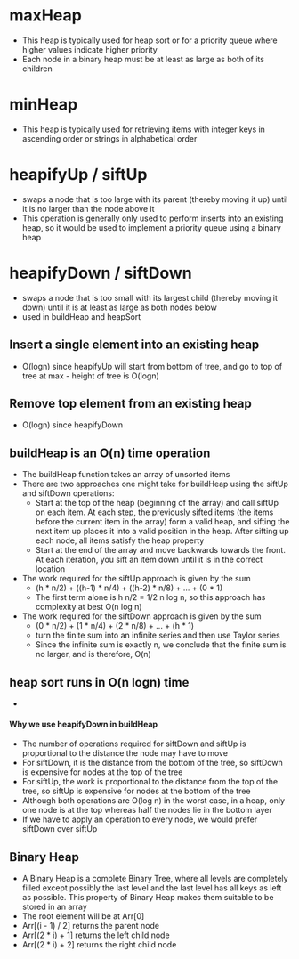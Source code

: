 # maxHeap
  - This heap is typically used for heap sort or for a priority queue where higher values indicate higher priority
  - Each node in a binary heap must be at least as large as both of its children

# minHeap
  - This heap is typically used for retrieving items with integer keys in ascending order or strings in alphabetical order

# heapifyUp / siftUp
  - swaps a node that is too large with its parent (thereby moving it up) until it is no larger than the node above it
  - This operation is generally only used to perform inserts into an existing heap, so it would be used to implement a priority queue using a binary heap

# heapifyDown / siftDown
  - swaps a node that is too small with its largest child (thereby moving it down) until it is at least as large as both nodes below
  - used in buildHeap and heapSort

## Insert a single element into an existing heap
  - O(logn) since heapifyUp will start from bottom of tree, and go to top of tree at max - height of tree is O(logn)

## Remove top element from an existing heap
  - O(logn) since heapifyDown

## buildHeap is an O(n) time operation
  - The buildHeap function takes an array of unsorted items
  - There are two approaches one might take for buildHeap using the siftUp and siftDown operations:
    - Start at the top of the heap (beginning of the array) and call siftUp on each item. At each step, the previously sifted items (the items before the current item in the array) form a valid heap, and sifting the next item up places it into a valid position in the heap. After sifting up each node, all items satisfy the heap property
    - Start at the end of the array and move backwards towards the front. At each iteration, you sift an item down until it is in the correct location
  - The work required for the siftUp approach is given by the sum
    - (h * n/2) + ((h-1) * n/4) + ((h-2) * n/8) + ... + (0 * 1)
    - The first term alone is h n/2 = 1/2 n log n, so this approach has complexity at best O(n log n)
  - The work required for the siftDown approach is given by the sum
    - (0 * n/2) + (1 * n/4) + (2 * n/8) + ... + (h * 1)
    - turn the finite sum into an infinite series and then use Taylor series
    - Since the infinite sum is exactly n, we conclude that the finite sum is no larger, and is therefore, O(n)

## heap sort runs in O(n logn) time
  - 

#### Why we use heapifyDown in buildHeap
  - The number of operations required for siftDown and siftUp is proportional to the distance the node may have to move
  - For siftDown, it is the distance from the bottom of the tree, so siftDown is expensive for nodes at the top of the tree
  - For siftUp, the work is proportional to the distance from the top of the tree, so siftUp is expensive for nodes at the bottom of the tree
  - Although both operations are O(log n) in the worst case, in a heap, only one node is at the top whereas half the nodes lie in the bottom layer
  - If we have to apply an operation to every node, we would prefer siftDown over siftUp

## Binary Heap
  - A Binary Heap is a complete Binary Tree, where all levels are completely filled except possibly the last level and the last level has all keys as left as possible. This property of Binary Heap makes them suitable to be stored in an array
  - The root element will be at Arr[0]
  - Arr[(i - 1) / 2] returns the parent node
  - Arr[(2 * i) + 1] returns the left child node
  - Arr[(2 * i) + 2] returns the right child node
